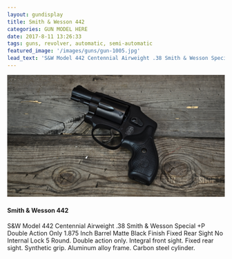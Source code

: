 ```yaml
---
layout: gundisplay
title: Smith & Wesson 442
categories: GUN MODEL HERE
date: 2017-8-11 13:26:33
tags: guns, revolver, automatic, semi-automatic
featured_image: '/images/guns/gun-1005.jpg'
lead_text: 'S&W Model 442 Centennial Airweight .38 Smith & Wesson Special +P Double Action Only 1.875 Inch Barrel Matte Black Finish Fixed Rear Sight No Internal Lock 5 Round.'
---
```


<div>
<img src="/images/guns/gun-1005.jpg" alt="Smith & Wesson" />
</div>

#### Smith & Wesson 442
 S&W Model 442 Centennial Airweight .38 Smith & Wesson Special +P Double Action Only 1.875 Inch Barrel Matte Black Finish Fixed Rear Sight No Internal Lock 5 Round. Double action only. Integral front sight. Fixed rear sight. Synthetic grip. Aluminum alloy frame. Carbon steel cylinder.
